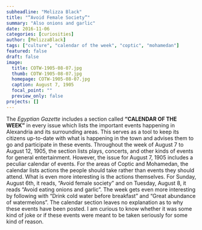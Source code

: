 ```yaml
---
subheadline: "Melizza Black"
title: "“Avoid Female Society”"
summary: "Also onions and garlic"
date: 2016-11-06
categories: [curiosities]
author: [MelizzaBlack]
tags: ["culture", "calendar of the week", "coptic", "mohamedan"]
featured: false
draft: false
image:
  title: COTW-1905-08-07.jpg
  thumb: COTW-1905-08-07.jpg
  homepage: COTW-1905-08-07.jpg
  caption: August 7, 1905
  focal_point: ""
  preview_only: false
projects: []
---
```

The *Egyptian Gazette* includes a section called **“CALENDAR OF THE WEEK”** in every issue which lists the important events happening in Alexandria and its surrounding areas. This serves as a tool to keep its citizens up-to-date with what is happening in the town and advises them to go and participate in these events. Throughout the week of August 7 to August 12, 1905, the section lists plays, concerts, and other kinds of events for general entertainment. However, the issue for August 7, 1905 includes a peculiar calendar of events. For the areas of Coptic and Mohamedan, the calendar lists actions the people should take rather than events they should attend. What is even more interesting is the actions themselves. For Sunday, August 6th, it reads, “Avoid female society” and on Tuesday, August 8, it reads “Avoid eating onions and garlic”. The week gets even more interesting by following with “Drink cold water before breakfast” and “Great abundance of watermelons”. The calendar section leaves no explanation as to why these events have been posted. I am curious to know whether it was some kind of joke or if these events were meant to be taken seriously for some kind of reason.
